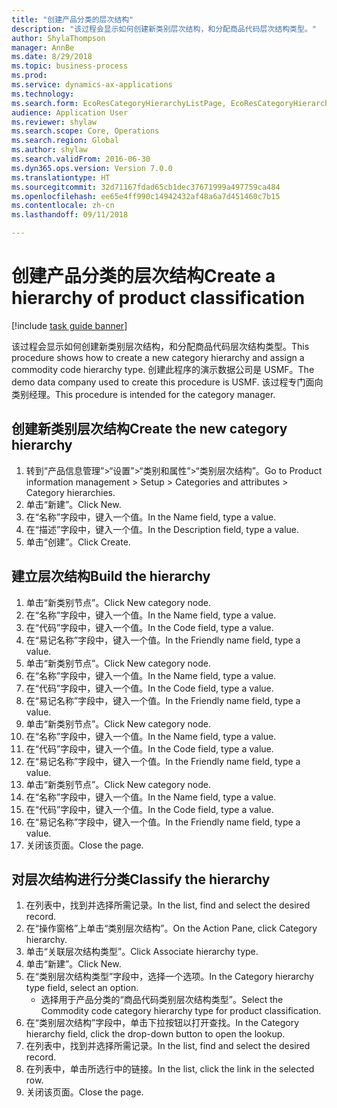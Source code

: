 ```yaml
--- 
title: "创建产品分类的层次结构"
description: "该过程会显示如何创建新类别层次结构，和分配商品代码层次结构类型。"
author: ShylaThompson
manager: AnnBe
ms.date: 8/29/2018
ms.topic: business-process
ms.prod: 
ms.service: dynamics-ax-applications
ms.technology: 
ms.search.form: EcoResCategoryHierarchyListPage, EcoResCategoryHierarchyCreate, EcoResCategory, EcoResCategoryHierarchyRole
audience: Application User
ms.reviewer: shylaw
ms.search.scope: Core, Operations
ms.search.region: Global
ms.author: shylaw
ms.search.validFrom: 2016-06-30
ms.dyn365.ops.version: Version 7.0.0
ms.translationtype: HT
ms.sourcegitcommit: 32d71167fdad65cb1dec37671999a497759ca484
ms.openlocfilehash: ee65e4ff990c14942432af48a6a7d451460c7b15
ms.contentlocale: zh-cn
ms.lasthandoff: 09/11/2018

---
```

# <a name="create-a-hierarchy-of-product-classification"></a><span data-ttu-id="82743-103">创建产品分类的层次结构</span><span class="sxs-lookup"><span data-stu-id="82743-103">Create a hierarchy of product classification</span></span>

[!include [task guide banner](../../includes/task-guide-banner.md)]

<span data-ttu-id="82743-104">该过程会显示如何创建新类别层次结构，和分配商品代码层次结构类型。</span><span class="sxs-lookup"><span data-stu-id="82743-104">This procedure shows how to create a new category hierarchy and assign a commodity code hierarchy type.</span></span> <span data-ttu-id="82743-105">创建此程序的演示数据公司是 USMF。</span><span class="sxs-lookup"><span data-stu-id="82743-105">The demo data company used to create this procedure is USMF.</span></span> <span data-ttu-id="82743-106">该过程专门面向类别经理。</span><span class="sxs-lookup"><span data-stu-id="82743-106">This procedure is intended for the category manager.</span></span>


## <a name="create-the-new-category-hierarchy"></a><span data-ttu-id="82743-107">创建新类别层次结构</span><span class="sxs-lookup"><span data-stu-id="82743-107">Create the new category hierarchy</span></span>
1. <span data-ttu-id="82743-108">转到“产品信息管理”>“设置”>“类别和属性”>“类别层次结构”。</span><span class="sxs-lookup"><span data-stu-id="82743-108">Go to Product information management > Setup > Categories and attributes > Category hierarchies.</span></span>
2. <span data-ttu-id="82743-109">单击“新建”。</span><span class="sxs-lookup"><span data-stu-id="82743-109">Click New.</span></span>
3. <span data-ttu-id="82743-110">在“名称”字段中，键入一个值。</span><span class="sxs-lookup"><span data-stu-id="82743-110">In the Name field, type a value.</span></span>
4. <span data-ttu-id="82743-111">在“描述”字段中，键入一个值。</span><span class="sxs-lookup"><span data-stu-id="82743-111">In the Description field, type a value.</span></span>
5. <span data-ttu-id="82743-112">单击“创建”。</span><span class="sxs-lookup"><span data-stu-id="82743-112">Click Create.</span></span>

## <a name="build-the-hierarchy"></a><span data-ttu-id="82743-113">建立层次结构</span><span class="sxs-lookup"><span data-stu-id="82743-113">Build the hierarchy</span></span>
1. <span data-ttu-id="82743-114">单击“新类别节点”。</span><span class="sxs-lookup"><span data-stu-id="82743-114">Click New category node.</span></span>
2. <span data-ttu-id="82743-115">在“名称”字段中，键入一个值。</span><span class="sxs-lookup"><span data-stu-id="82743-115">In the Name field, type a value.</span></span>
3. <span data-ttu-id="82743-116">在“代码”字段中，键入一个值。</span><span class="sxs-lookup"><span data-stu-id="82743-116">In the Code field, type a value.</span></span>
4. <span data-ttu-id="82743-117">在“易记名称”字段中，键入一个值。</span><span class="sxs-lookup"><span data-stu-id="82743-117">In the Friendly name field, type a value.</span></span>
5. <span data-ttu-id="82743-118">单击“新类别节点”。</span><span class="sxs-lookup"><span data-stu-id="82743-118">Click New category node.</span></span>
6. <span data-ttu-id="82743-119">在“名称”字段中，键入一个值。</span><span class="sxs-lookup"><span data-stu-id="82743-119">In the Name field, type a value.</span></span>
7. <span data-ttu-id="82743-120">在“代码”字段中，键入一个值。</span><span class="sxs-lookup"><span data-stu-id="82743-120">In the Code field, type a value.</span></span>
8. <span data-ttu-id="82743-121">在“易记名称”字段中，键入一个值。</span><span class="sxs-lookup"><span data-stu-id="82743-121">In the Friendly name field, type a value.</span></span>
9. <span data-ttu-id="82743-122">单击“新类别节点”。</span><span class="sxs-lookup"><span data-stu-id="82743-122">Click New category node.</span></span>
10. <span data-ttu-id="82743-123">在“名称”字段中，键入一个值。</span><span class="sxs-lookup"><span data-stu-id="82743-123">In the Name field, type a value.</span></span>
11. <span data-ttu-id="82743-124">在“代码”字段中，键入一个值。</span><span class="sxs-lookup"><span data-stu-id="82743-124">In the Code field, type a value.</span></span>
12. <span data-ttu-id="82743-125">在“易记名称”字段中，键入一个值。</span><span class="sxs-lookup"><span data-stu-id="82743-125">In the Friendly name field, type a value.</span></span>
13. <span data-ttu-id="82743-126">单击“新类别节点”。</span><span class="sxs-lookup"><span data-stu-id="82743-126">Click New category node.</span></span>
14. <span data-ttu-id="82743-127">在“名称”字段中，键入一个值。</span><span class="sxs-lookup"><span data-stu-id="82743-127">In the Name field, type a value.</span></span>
15. <span data-ttu-id="82743-128">在“代码”字段中，键入一个值。</span><span class="sxs-lookup"><span data-stu-id="82743-128">In the Code field, type a value.</span></span>
16. <span data-ttu-id="82743-129">在“易记名称”字段中，键入一个值。</span><span class="sxs-lookup"><span data-stu-id="82743-129">In the Friendly name field, type a value.</span></span>
17. <span data-ttu-id="82743-130">关闭该页面。</span><span class="sxs-lookup"><span data-stu-id="82743-130">Close the page.</span></span>

## <a name="classify-the-hierarchy"></a><span data-ttu-id="82743-131">对层次结构进行分类</span><span class="sxs-lookup"><span data-stu-id="82743-131">Classify the hierarchy</span></span>
1. <span data-ttu-id="82743-132">在列表中，找到并选择所需记录。</span><span class="sxs-lookup"><span data-stu-id="82743-132">In the list, find and select the desired record.</span></span>
2. <span data-ttu-id="82743-133">在“操作窗格”上单击“类别层次结构”。</span><span class="sxs-lookup"><span data-stu-id="82743-133">On the Action Pane, click Category hierarchy.</span></span>
3. <span data-ttu-id="82743-134">单击“关联层次结构类型”。</span><span class="sxs-lookup"><span data-stu-id="82743-134">Click Associate hierarchy type.</span></span>
4. <span data-ttu-id="82743-135">单击“新建”。</span><span class="sxs-lookup"><span data-stu-id="82743-135">Click New.</span></span>
5. <span data-ttu-id="82743-136">在“类别层次结构类型”字段中，选择一个选项。</span><span class="sxs-lookup"><span data-stu-id="82743-136">In the Category hierarchy type field, select an option.</span></span>
    * <span data-ttu-id="82743-137">选择用于产品分类的“商品代码类别层次结构类型”。</span><span class="sxs-lookup"><span data-stu-id="82743-137">Select the Commodity code category hierarchy type for product classification.</span></span>  
6. <span data-ttu-id="82743-138">在“类别层次结构”字段中，单击下拉按钮以打开查找。</span><span class="sxs-lookup"><span data-stu-id="82743-138">In the Category hierarchy field, click the drop-down button to open the lookup.</span></span>
7. <span data-ttu-id="82743-139">在列表中，找到并选择所需记录。</span><span class="sxs-lookup"><span data-stu-id="82743-139">In the list, find and select the desired record.</span></span>
8. <span data-ttu-id="82743-140">在列表中，单击所选行中的链接。</span><span class="sxs-lookup"><span data-stu-id="82743-140">In the list, click the link in the selected row.</span></span>
9. <span data-ttu-id="82743-141">关闭该页面。</span><span class="sxs-lookup"><span data-stu-id="82743-141">Close the page.</span></span>



